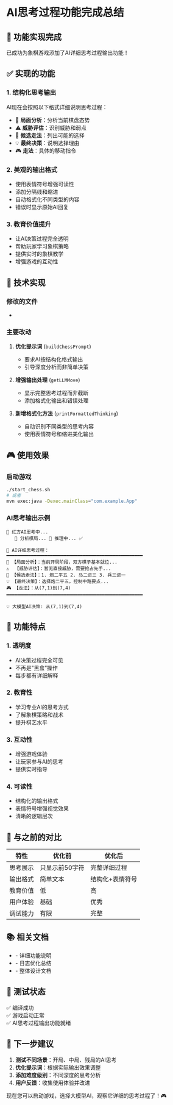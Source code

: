 # AI思考过程功能完成总结

## 🎉 功能实现完成

已成功为象棋游戏添加了AI详细思考过程输出功能！

## ✅ 实现的功能

### 1. 结构化思考输出
AI现在会按照以下格式详细说明思考过程：
- 🎯 **局面分析**：分析当前棋盘态势
- ⚠️ **威胁评估**：识别威胁和弱点
- 🤔 **候选走法**：列出可能的选择
- 💡 **最终决策**：说明选择理由
- 🎮 **走法**：具体的移动指令

### 2. 美观的输出格式
- 使用表情符号增强可读性
- 添加分隔线和缩进
- 自动格式化不同类型的内容
- 错误时显示原始AI回复

### 3. 教育价值提升
- 让AI决策过程完全透明
- 帮助玩家学习象棋策略
- 提供实时的象棋教学
- 增强游戏的互动性

## 🔧 技术实现

### 修改的文件
- <mcfile name="LLMChessAI.java" path="/Users/wangxiaozhe/workspace/chinese-chess-game/src/main/java/com/example/ai/LLMChessAI.java"></mcfile>

### 主要改动
1. **优化提示词** (`buildChessPrompt`)
   - 要求AI按结构化格式输出
   - 引导深度分析而非简单决策

2. **增强输出处理** (`getLLMMove`)
   - 显示完整思考过程而非截断
   - 添加格式化输出和错误处理

3. **新增格式化方法** (`printFormattedThinking`)
   - 自动识别不同类型的思考内容
   - 使用表情符号和缩进美化输出

## 🎮 使用效果

### 启动游戏
```bash
./start_chess.sh
# 或者
mvn exec:java -Dexec.mainClass="com.example.App"
```

### AI思考输出示例
```
🤖 红方AI思考中...
   🧠 分析棋局... 🎯 推理中... ✅

🧠 AI详细思考过程：
━━━━━━━━━━━━━━━━━━━━━━━━━━━━━━━━━━━━━━━━━━━━━━━━━━
🎯 【局面分析】：当前开局阶段，双方棋子基本就位...
⚠️  【威胁评估】：暂无直接威胁，需要抢占先手...
🤔 【候选走法】：1. 炮二平五 2. 马二进三 3. 兵三进一
💡 【最终决策】：选择炮二平五，控制中路要点...
🎮 【走法】：从(7,1)到(7,4)
━━━━━━━━━━━━━━━━━━━━━━━━━━━━━━━━━━━━━━━━━━━━━━━━━━

💡 大模型AI决策: 从(7,1)到(7,4)
```

## 🎯 功能特点

### 1. 透明度
- AI决策过程完全可见
- 不再是"黑盒"操作
- 每步都有详细解释

### 2. 教育性
- 学习专业AI的思考方式
- 了解象棋策略和战术
- 提升棋艺水平

### 3. 互动性
- 增强游戏体验
- 让玩家参与AI的思考
- 提供实时指导

### 4. 可读性
- 结构化的输出格式
- 表情符号增强视觉效果
- 清晰的逻辑层次

## 🔄 与之前的对比

| 特性 | 优化前 | 优化后 |
|------|--------|--------|
| 思考展示 | 只显示前50字符 | 完整详细过程 |
| 输出格式 | 简单文本 | 结构化+表情符号 |
| 教育价值 | 低 | 高 |
| 用户体验 | 基础 | 优秀 |
| 调试能力 | 有限 | 完整 |

## 📚 相关文档

- <mcfile name="AI_THINKING_PROCESS.md" path="/Users/wangxiaozhe/workspace/chinese-chess-game/AI_THINKING_PROCESS.md"></mcfile> - 详细功能说明
- <mcfile name="AI_LOGGING_OPTIMIZATION.md" path="/Users/wangxiaozhe/workspace/chinese-chess-game/AI_LOGGING_OPTIMIZATION.md"></mcfile> - 日志优化总结
- <mcfile name="LLM_AI_INTEGRATION_DESIGN.md" path="/Users/wangxiaozhe/workspace/chinese-chess-game/LLM_AI_INTEGRATION_DESIGN.md"></mcfile> - 整体设计文档

## 🚀 测试状态

✅ 编译成功  
✅ 游戏启动正常  
✅ AI思考过程输出功能就绪  

## 🎯 下一步建议

1. **测试不同场景**：开局、中局、残局的AI思考
2. **优化提示词**：根据实际输出效果调整
3. **添加难度级别**：不同深度的思考分析
4. **用户反馈**：收集使用体验并改进

现在您可以启动游戏，选择大模型AI，观察它详细的思考过程了！🎮